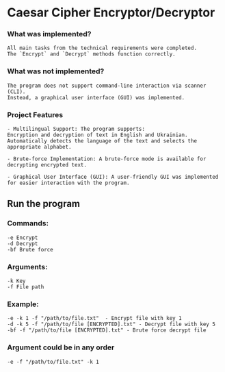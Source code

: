 # Caesar Cipher Encryptor/Decryptor

### What was implemented?
```
All main tasks from the technical requirements were completed. 
The `Encrypt` and `Decrypt` methods function correctly.
```
### What was not implemented?
```
The program does not support command-line interaction via scanner (CLI). 
Instead, a graphical user interface (GUI) was implemented.
```
### Project Features
```
- Multilingual Support: The program supports:
Encryption and decryption of text in English and Ukrainian. 
Automatically detects the language of the text and selects the appropriate alphabet.

- Brute-force Implementation: A brute-force mode is available for decrypting encrypted text.

- Graphical User Interface (GUI): A user-friendly GUI was implemented 
for easier interaction with the program.
```

## Run the program

### Commands:

```
-e Encrypt
-d Decrypt
-bf Brute force
```

### Arguments:
```
-k Key
-f File path
```

### Example:
```
-e -k 1 -f "/path/to/file.txt"  - Encrypt file with key 1
-d -k 5 -f "/path/to/file [ENCRYPTED].txt" - Decrypt file with key 5
-bf -f "/path/to/file [ENCRYPTED].txt" - Brute force decrypt file
```

### Argument could be in any order
```
-e -f "/path/to/file.txt" -k 1
```